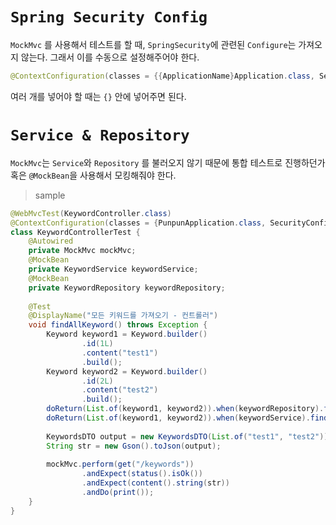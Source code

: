 # `Spring Security Config`
`MockMvc` 를 사용해서 테스트를 할 때, `SpringSecurity`에 관련된 `Configure`는 가져오지 않는다. 그래서 이를 수동으로 설정해주어야 한다.

```java
@ContextConfiguration(classes = {{ApplicationName}Application.class, SecurityConfig.class})
```

여러 개를 넣어야 할 때는 `{}` 안에 넣어주면 된다.

# `Service & Repository`
`MockMvc`는 `Service`와 `Repository` 를 불러오지 않기 때문에 통합 테스트로 진행하던가 혹은 `@MockBean`을 사용해서 모킹해줘야 한다.

> sample
```java
@WebMvcTest(KeywordController.class)  
@ContextConfiguration(classes = {PunpunApplication.class, SecurityConfig.class})  
class KeywordControllerTest {  
    @Autowired  
    private MockMvc mockMvc;  
    @MockBean  
    private KeywordService keywordService;  
    @MockBean  
    private KeywordRepository keywordRepository;  
  
    @Test  
    @DisplayName("모든 키워드를 가져오기 - 컨트롤러")  
    void findAllKeyword() throws Exception {  
        Keyword keyword1 = Keyword.builder()  
                .id(1L)  
                .content("test1")  
                .build();  
        Keyword keyword2 = Keyword.builder()  
                .id(2L)  
                .content("test2")  
                .build();  
        doReturn(List.of(keyword1, keyword2)).when(keywordRepository).findAll();  
        doReturn(List.of(keyword1, keyword2)).when(keywordService).findAllKeyword();  
  
        KeywordsDTO output = new KeywordsDTO(List.of("test1", "test2"));  
        String str = new Gson().toJson(output);  
  
        mockMvc.perform(get("/keywords"))  
                .andExpect(status().isOk())  
                .andExpect(content().string(str))  
                .andDo(print());  
    }  
}
```